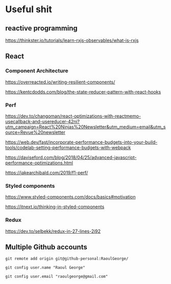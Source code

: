 # Useful shit

## reactive programming
https://thinkster.io/tutorials/learn-rxjs-observables/what-is-rxjs


## React

### Component Architecture

https://overreacted.io/writing-resilient-components/

https://kentcdodds.com/blog/the-state-reducer-pattern-with-react-hooks

### Perf
https://dev.to/changoman/react-optimizations-with-reactmemo-usecallback-and-usereducer-42ni?utm_campaign=React%20Ninjas%20Newsletter&utm_medium=email&utm_source=Revue%20newsletter

https://web.dev/fast/incorporate-performance-budgets-into-your-build-tools/codelab-setting-performance-budgets-with-webpack

https://daviseford.com/blog/2018/04/25/advanced-javascript-performance-optimizations.html


https://jakearchibald.com/2019/f1-perf/

### Styled components
https://www.styled-components.com/docs/basics#motivation

https://itnext.io/thinking-in-styled-components


### Redux
https://dev.to/selbekk/redux-in-27-lines-2i92




## Multiple Github accounts
```
git remote add origin git@github-personal:RaoulGeorge/

git config user.name "Raoul George"

git config user.email "raoulgeorge@gmail.com"
```
